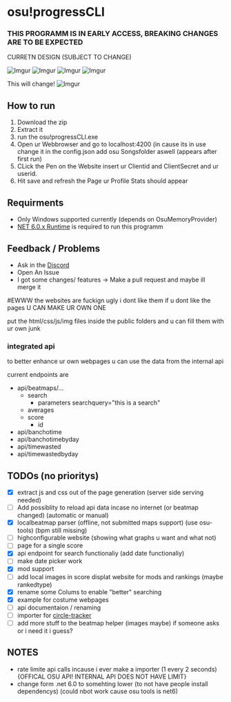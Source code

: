# osu!progressCLI  
### THIS PROGRAMM IS IN EARLY ACCESS, BREAKING CHANGES ARE TO BE EXPECTED

CURRETN DESIGN (SUBJECT TO CHANGE)

![Imgur](https://i.imgur.com/u575NkG.png)
![Imgur](https://i.imgur.com/sA7HPQM.png)
![Imgur](https://i.imgur.com/XUIgJiq.png)
![Imgur](https://i.imgur.com/HgHABum.png)

This will change!
![Imgur](https://i.imgur.com/jmaEjyY.png)

## How to run
1. Download the zip
2. Extract it
3. run the osu!progressCLI.exe
4. Open ur Webbrowser and go to localhost:4200 (in cause its in use change it in the config.json add osu Songsfolder aswell (appears after first run)
5. CLick the Pen on the Website insert ur Clientid and ClientSecret and ur userid.
6. Hit save and refresh the Page ur Profile Stats should appear

## Requirments
- Only Windows supported currently (depends on OsuMemoryProvider)
- [NET 6.0.x Runtime](https://dotnet.microsoft.com/en-us/download/dotnet/6.0) is required to run this programm

## Feedback / Problems
- Ask in the [Discord](https://discord.gg/FtF2HNSJNC)
- Open An Issue 
- I got some changes/ features -> Make a pull request and maybe ill merge it
  
#EWWW the websites are fuckign ugly i dont like them
if u dont like the pages U CAN MAKE UR OWN ONE 

put the html/css/js/img files inside the public folders and u can fill them with ur own junk
### integrated api
to better enhance ur own webpages u can use the data from the internal api

current endpoints are 
- api/beatmaps/...
    - search
        - parameters searchquery="this is a search" 
    -  averages
    -  score
        - id  
- api/banchotime
- api/banchotimebyday
- api/timewasted
- api/timewastedbyday

## TODOs (no prioritys)

- [x] extract js and css out of the page generation (server side serving needed)
- [ ] Add possiblity to reload api data incase no internet (or beatmap changed)  (automatic or manual)
- [x] localbeatmap parser (offline, not submitted maps support) (use osu-tools) (bpm still missing)
- [ ] highconfigurable website (showing what graphs u want and what not)
- [ ] page for a single score
- [x] api endpoint for search functionaliy (add date functionaliy)
- [ ] make date picker work
- [x] mod support
- [ ] add local images in score displat website for mods and rankings (maybe rankedtype)
- [x] rename some Colums to enable "better" searching
- [x] example for costume webpages
- [ ] api documentaion / renaming
- [ ] importer for [circle-tracker](https://github.com/FunOrange/circle-tracker)
- [ ] add more stuff to the beatmap helper (images maybe) if someone asks or i need it i guess?

## NOTES
- rate limite api calls incause i ever make a importer (1 every 2 seconds) {OFFICAL OSU API! INTERNAL API DOES NOT HAVE LIMIT}
- change form .net 6.0 to somehting lower (to not have people install dependencys) (could nbot work cause osu tools is net6)
